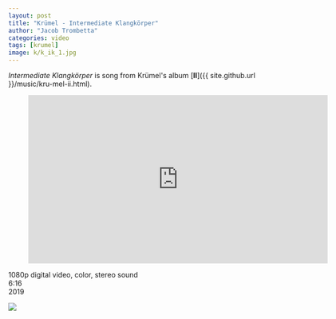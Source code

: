 ```yaml
---
layout: post
title: "Krümel - Intermediate Klangkörper"
author: "Jacob Trombetta"
categories: video
tags: [krumel]
image: k/k_ik_1.jpg
---
```


*Intermediate Klangkörper* is song from Krümel's album [**II**]({{ site.github.url }}/music/kru-mel-ii.html).

<div class="center">
  <figure class="video_container">
    <iframe width="600" height="338" src="https://www.youtube.com/embed/Zs5V7CozRZ0" frameborder="0" allowfullscreen></iframe>
  </figure>
</div>

1080p digital video, color, stereo sound  
6:16  
2019

<div class="featured-image">
 <img src="{{ site.github.url }}/assets/img/k/k_ik_2.jpg">
</div>
